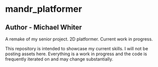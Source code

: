 # mandr_platformer
## Author - Michael Whiter
A remake of my senior project. 2D platformer. Current work in progress.

This repository is intended to showcase my current skills. I will not be posting assets here. Everything is a work in progress and the code is frequently iterated on and may change substantially.
